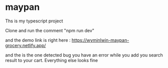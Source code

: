 # maypan

Ths is my typescript project 

Clone and run the comment "npm run dev"

and the demo link is right here : https://wyminlwin-maypan-grocery.netlify.app/

and the is the one detected bug you have an error while you add you search result to your cart.
Everything else looks fine
